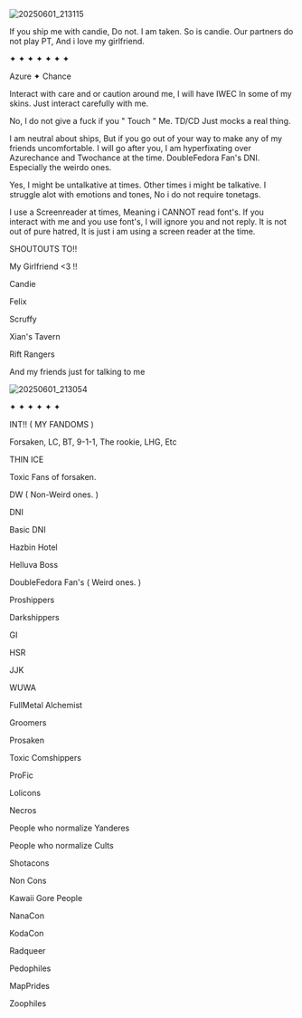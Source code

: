 
![20250601_213115](https://github.com/user-attachments/assets/6ac4130b-2a22-4243-a030-1bf7934f13a4)


If you ship me with candie, Do not. I am taken. So is candie. Our partners do not play PT, And i love my girlfriend.

✦ ✦ ✦ ✦ ✦ ✦ ✦

Azure ✦ Chance

Interact with care and or caution around me, I will have IWEC In some of my skins. Just interact carefully with me.

  No, I do not give a fuck if you " Touch " Me. TD/CD Just mocks a real thing. 

I am neutral about ships, But if you go out of your way to make any of my friends uncomfortable. I will go after you, I am hyperfixating over Azurechance and Twochance at the time. DoubleFedora Fan's DNI. Especially the weirdo ones.

Yes, I might be untalkative at times. Other times i might be talkative. I struggle alot with emotions and tones, No i do not require tonetags. 

I use a Screenreader at times, Meaning i CANNOT read font's. If you interact with me and you use font's, I will ignore you and not reply. It is not out of pure hatred, It is just i am using a screen reader at the time.

SHOUTOUTS TO!!

My Girlfriend <3 !!

Candie

Felix

Scruffy

Xian's Tavern

Rift Rangers

And my friends just for talking to me
 
![20250601_213054](https://github.com/user-attachments/assets/fc3c3869-e3ac-4a1b-85c3-ca6e808f0949)

✦ ✦ ✦ ✦ ✦ ✦

INT!! ( MY FANDOMS )

Forsaken, LC, BT, 9-1-1, The rookie, LHG, Etc

THIN ICE

Toxic Fans of forsaken.

DW ( Non-Weird ones. )


DNI

Basic DNI

Hazbin Hotel

Helluva Boss

DoubleFedora Fan's ( Weird ones. )

Proshippers

Darkshippers

GI

HSR

JJK

WUWA

FullMetal Alchemist

Groomers

Prosaken

Toxic Comshippers

ProFic

Lolicons

Necros

People who normalize Yanderes

People who normalize Cults

Shotacons

Non Cons

Kawaii Gore People

NanaCon

KodaCon

Radqueer

Pedophiles

MapPrides

Zoophiles




